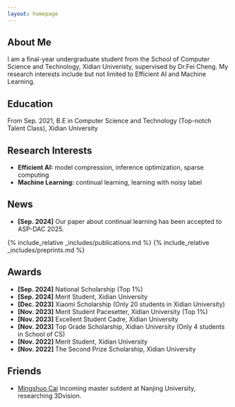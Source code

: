 ```yaml
---
layout: homepage
---
```


## About Me

I am a final-year undergraduate student from the School of Computer Science and Technology, Xidian Univeristy, supervised by Dr.Fei Cheng. My research interests include but not limited to Efficient AI and Machine Learning.

## Education 
From Sep. 2021, B.E in Computer Science and Technology (Top-notch Talent Class), Xidian University  

## Research Interests

- **Efficient AI:** model compression, inference optimization, sparse computing
- **Machine Learning:** continual learning, learning with noisy label

## News

- **[Sep. 2024]** Our paper about continual learning has been accepted to ASP-DAC 2025.

{% include_relative _includes/publications.md %}
{% include_relative _includes/preprints.md %}

## Awards
- **[Sep. 2024]** National Scholarship (Top 1%)
- **[Sep. 2024]** Merit Student, Xidian University
- **[Dec. 2023]** Xiaomi Scholarship (Only 20 students in Xidian University)
- **[Nov. 2023]** Merit Student Pacesetter, Xidian University (Top 1%)
- **[Nov. 2023]** Excellent Student Cadre, Xidian University
- **[Nov. 2023]** Top Grade Scholarship, Xidian University (Only 4 students in School of CS)
- **[Nov. 2022]** Merit Student, Xidian University
- **[Nov. 2022]** The Second Prize Scholarship, Xidian University

## Friends
- [Mingshuo Cai](https://cfcys.github.io/) Incoming master sutdent at Nanjing University, researching 3Dvision.
